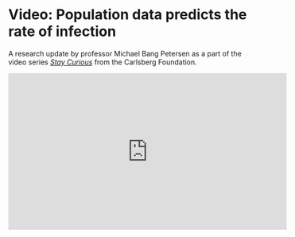# Video: Population data predicts the rate of infection  

A research update by professor Michael Bang Petersen as a part of the video series [*Stay Curious*](https://www.carlsbergfondet.dk/en/Nyheder/Nyt%20fra%20fondet/Stay%20Curious_Videoserie) from the Carlsberg Foundation. 

<iframe width="560" height="315" src="https://www.youtube.com/embed/do3IUzKZMMY" frameborder="0" allow="accelerometer; autoplay; encrypted-media; gyroscope; picture-in-picture" allowfullscreen></iframe>
